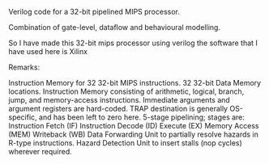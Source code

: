  Verilog code for a 32-bit pipelined MIPS processor.

 Combination of gate-level, dataflow and behavioural modelling.
 
 So I have made this 32-bit mips processor using verilog the software that I have used here is Xilinx
 

Remarks:

Instruction Memory for 32 32-bit MIPS instructions.
32 32-bit Data Memory locations.
Instruction Memory consisting of arithmetic, logical, branch, jump, and memory-access instructions. Immediate arguments and argument registers are hard-coded.
TRAP destination is generally OS-specific, and has been left to zero here.
5-stage pipelining; stages are:
Instruction Fetch (IF)
Instruction Decode (ID)
Execute (EX)
Memory Access (MEM)
Writeback (WB)
Data Forwarding Unit to partially resolve hazards in R-type instructions.
Hazard Detection Unit to insert stalls (nop cycles) wherever required.
